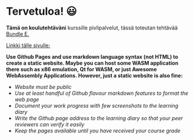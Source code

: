 # Tervetuloa! 😃

**Tämä on koulutehtäväni** kurssille pivlipalvelut, tässä toteutan tehtävää <ins> Bundle E. </ins>

[Linkki tälle sivulle:](https://t3ersa00.github.io/Bundle-E/)

**Use Github Pages and use markdown language syntax (not HTML) to create a static website. Maybe you can host some WASM application there such as x86 emulation, Qt for WASM, or just Awesome WebAssembly Applications. 
However, just a static website is also fine:**

- _Website must be public_
- _Use at least handful of Github flavour markdown features to format the web page_
- _Document your work progress with few screenshots to the learning diary_
- _Write the Github page address to the learning diary so that your peer reviewers can verify it easily_
- _Keep the pages available until you have received your course grade_


